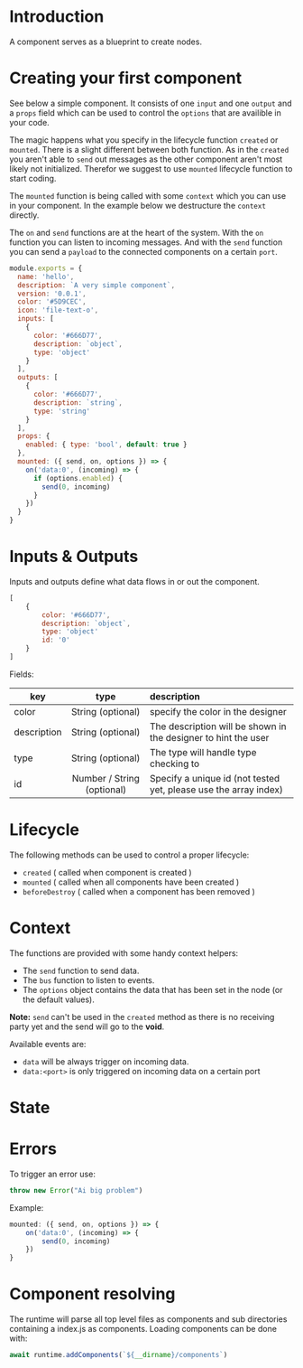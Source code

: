 # Introduction
A component serves as a blueprint to create nodes.

# Creating your first component
See below a simple component. It consists of one `input` and one `output` and a `props` field which can be used to control the `options` that are availible in your code.

The magic happens what you specify in the lifecycle function `created` or `mounted`. There is a slight different between both function. As in the `created` you aren't able to `send` out messages as the other component aren't most likely not initialized. Therefor we suggest to use `mounted` lifecycle function to start coding.

The `mounted` function is being called with some `context` which you can use in your component. In the example below we destructure the `context` directly.

The `on` and `send` functions are at the heart of the system. With the `on` function you can listen to incoming messages. 
And with the `send` function you can send a `payload` to the connected components on a certain `port`.

```js
module.exports = {
  name: 'hello',
  description: `A very simple component`,
  version: '0.0.1',
  color: '#5D9CEC',
  icon: 'file-text-o',
  inputs: [
    {
      color: '#666D77',
      description: `object`,
      type: 'object'
    }
  ],
  outputs: [
    {
      color: '#666D77',
      description: `string`,
      type: 'string'
    }
  ],
  props: {
    enabled: { type: 'bool', default: true }
  },
  mounted: ({ send, on, options }) => {
    on('data:0', (incoming) => {
      if (options.enabled) {
        send(0, incoming)
      }
    })
  }
}
```



# Inputs & Outputs
Inputs and outputs define what data flows in or out the component.
```js
[
    {
        color: '#666D77',
        description: `object`,
        type: 'object'
        id: '0'
    }
]
```
Fields:

| key   |      type      |  description |
|----------|:-------------:|:------|
| color    |  String (optional) | specify the color in the designer |
| description |    String (optional)   |   The description will be shown in the designer to hint the user |
| type |  String (optional) |    The type will handle type checking to |
| id |  Number / String (optional) |    Specify a unique id (not tested yet, please use the array index) |


# Lifecycle
The following methods can be used to control a proper lifecycle:
- `created` ( called when component is created )
- `mounted` ( called when all components have been created )
- `beforeDestroy` ( called when a component has been removed )

# Context
The functions are provided with some handy context helpers:
- The `send` function to send data.
- The `bus` function to listen to events.
- The `options` object contains the data that has been set in the node (or the default values). 

**Note:** `send` can't be used in the `created` method as there is no receiving party yet and the send will go to the **void**.

Available events are:
- `data` will be always trigger on incoming data.
- `data:<port>` is only triggered on incoming data on a certain port

# State

# Errors
To trigger an error use:
```js 
throw new Error("Ai big problem")
```

Example:
```js
mounted: ({ send, on, options }) => {
    on('data:0', (incoming) => {
        send(0, incoming)
    })
}
```

# Component resolving
The runtime will parse all top level files as components and sub directories containing a index.js as components.
Loading components can be done with:
```js
await runtime.addComponents(`${__dirname}/components`)
```
